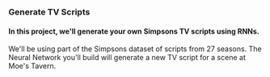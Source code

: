 ### Generate TV Scripts

#### In this project, we'll generate your own Simpsons TV scripts using RNNs. 
We'll be using part of the Simpsons dataset of scripts from 27 seasons. The Neural Network you'll build will generate a new TV script for a scene at Moe's Tavern.
